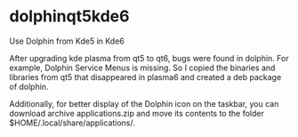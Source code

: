 # dolphinqt5kde6
Use Dolphin from Kde5 in Kde6

After upgrading kde plasma from qt5 to qt6, bugs were found in dolphin. For example, Dolphin Service Menus is missing. So I copied the binaries and libraries from qt5 that disappeared in plasma6 and created a deb package of dolphin.


Additionally, for better display of the Dolphin icon on the taskbar, you can download archive applications.zip and move its contents to the folder $HOME/.local/share/applications/.
